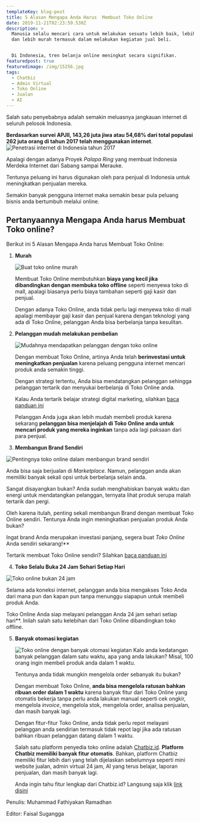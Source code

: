 ```yaml
---
templateKey: blog-post
title: 5 Alasan Mengapa Anda Harus  Membuat Toko Online
date: 2019-11-21T02:23:59.530Z
description: >
  Manusia selalu mencari cara untuk melakukan sesuatu lebih baik, lebih cepat,
  dan lebih murah termasuk dalam melakukan kegiatan jual beli.


  Di Indonesia, tren belanja online meningkat secara signifikan.
featuredpost: true
featuredimage: /img/15256.jpg
tags:
  - Chatbiz
  - Admin Virtual
  - Toko Online
  - Jualan
  - AI
---
```

Salah satu penyebabnya adalah semakin meluasnya jangkauan internet di seluruh pelosok Indonesia. 

**Berdasarkan survei APJII, 143,26 juta jiwa atau 54,68% dari total populasi 262 juta orang di tahun 2017 telah menggunakan internet**.
![Penetrasi internet di Indonesia tahun 2017](https://cms.dailysocial.id/wp-content/uploads/2018/02/970383f476ed6956079696cf70664abf_Screenshot-2018-02-19-at-17.31.32.png)

Apalagi dengan adanya Proyek *Palapa Ring* yang membuat Indonesia Merdeka Internet dari Sabang sampai Merauke.

Tentunya peluang ini harus digunakan oleh para penjual di Indonesia untuk meningkatkan penjualan mereka.

Semakin banyak pengguna internet maka semakin besar pula peluang bisnis anda bertumbuh melalui online.


## Pertanyaannya Mengapa Anda harus Membuat Toko online?

Berikut ini 5 Alasan Mengapa Anda harus Membuat Toko Online:

1. **Murah**

   ![Buat toko online murah](https://image.freepik.com/free-photo/overhead-view-car-coin-stack-calculator-pen-infographic-template_23-2147919139.jpg)

   Membuat Toko Online membutuhkan **biaya yang kecil jika dibandingkan dengan membuka toko offline** seperti menyewa toko di mall, apalagi biasanya perlu biaya tambahan seperti gaji kasir dan penjual.

   

   Dengan adanya Toko Online, anda tidak perlu lagi menyewa toko di mall apalagi membayar gaji kasir dan penjual karena dengan teknologi yang ada di Toko Online, pelanggan Anda bisa berbelanja tanpa kesulitan.

   

2. **Pelanggan mudah melakukan pembelian**

   ![Mudahnya mendapatkan pelanggan dengan toko online](https://image.freepik.com/free-photo/handsome-man-sitting-yoga-pose-near-desk-with-laptop_1163-2366.jpg)

   Dengan membuat Toko Online, artinya Anda telah **berinvestasi untuk meningkatkan penjualan** karena peluang pengguna internet mencari produk anda semakin tinggi.

   

   Dengan strategi tertentu, Anda bisa mendatangkan pelanggan sehingga pelanggan tertarik dan menyukai berbelanja di Toko Online anda.

   

   Kalau Anda tertarik belajar strategi digital marketing, silahkan [baca panduan ini](https://blog.chatbiz.id/)

   

   Pelanggan Anda juga akan lebih mudah membeli produk karena sekarang **pelanggan bisa menjelajah di Toko Online anda untuk mencari produk yang mereka inginkan** tanpa ada lagi paksaan dari para penjual.

   

3. **Membangun Brand Sendiri**

![Pentingnya toko online dalam menbangun brand sendiri](https://image.freepik.com/free-photo/laptop-coworking-space_53876-14515.jpg)

   Anda bisa saja berjualan di *Marketplace*. Namun, pelanggan anda akan memiliki banyak sekali opsi untuk berbelanja selain anda.

   

   Sangat disayangkan bukan? Anda sudah menghabiskan banyak waktu dan energi untuk mendatangkan pelanggan, ternyata lihat produk serupa malah tertarik dan pergi.

   

   Oleh karena itulah, penting sekali membangun Brand dengan membuat Toko Online sendiri.
   Tentunya Anda ingin meningkatkan penjualan produk Anda bukan?

   

   Ingat brand Anda merupakan investasi panjang, segera buat *Toko Online* Anda sendiri sekarang!**

   

   Tertarik membuat Toko Online sendiri? Silahkan [baca panduan ini](https://blog.chatbiz.id/)

   

4. **Toko Selalu Buka 24 Jam Sehari Setiap Hari**

![Toko online bukan 24 jam](https://image.freepik.com/free-photo/close-up-red-sign-open-24-hours_23-2148283876.jpg)

   Selama ada koneksi internet, pelanggan anda bisa mengakses Toko Anda dari mana pun dan kapan pun tanpa menunggu siapapun untuk membeli produk Anda.

   

   Toko Online Anda siap melayani pelanggan Anda 24 jam sehari setiap hari**. Inilah salah satu kelebihan dari Toko Online dibandingkan toko offline.

   

5. **Banyak otomasi kegiatan**

   ![Toko online dengan banyak otomasi kegiatan](https://image.freepik.com/free-photo/ai-robotic-operations-tablet_1387-648.jpg) 
   Kalo anda kedatangan banyak pelanggan dalam satu waktu, apa yang anda lakukan? Misal, 100 orang ingin membeli produk anda dalam 1 waktu.

   

   Tentunya anda tidak mungkin mengelola order sebanyak itu bukan?

   

   Dengan membuat Toko Online, **anda bisa mengelola ratusan bahkan ribuan order dalam 1 waktu** karena banyak fitur dari Toko Online yang otomatis bekerja tanpa perlu anda lakukan manual seperti cek ongkir, mengelola *invoice*, mengelola stok, mengelola order, analisa penjualan, dan masih banyak lagi.

   

   Dengan fitur-fitur Toko Online, anda tidak perlu repot melayani pelanggan anda sendirian termasuk tidak repot lagi jika ada ratusan bahkan ribuan pelanggan datang dalam 1 waktu.

   

   Salah satu platform penyedia toko online adalah [Chatbiz.id](https://chatbiz.id/). **Platform Chatbiz memiliki banyak fitur otomatis**. Bahkan, platform Chatbiz memiliki fitur lebih dari yang telah dijelaskan sebelumnya seperti mini website jualan, admin virtual 24 jam, AI yang terus belajar, laporan penjualan, dan masih banyak lagi.

   

   Anda ingin tahu fitur lengkap dari Chatbiz.id? Langsung saja klik [link disini](https://blog.chatbiz.id/)



Penulis: Muhammad Fathiyakan Ramadhan

Editor: Faisal Sugangga
